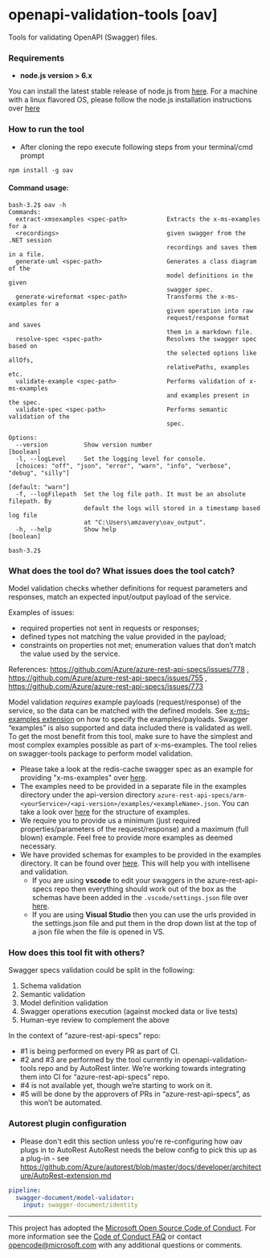 # openapi-validation-tools [oav]
Tools for validating OpenAPI (Swagger) files.

### Requirements
- **node.js version > 6.x**

You can install the latest stable release of node.js from [here](https://nodejs.org/en/download/). For a machine with a linux flavored OS, please follow the node.js installation instructions over [here](https://nodejs.org/en/download/package-manager/)


### How to run the tool 
- After cloning the repo execute following steps from your terminal/cmd prompt

```
npm install -g oav
```

#### Command usage:
```
bash-3.2$ oav -h
Commands:
  extract-xmsexamples <spec-path>           Extracts the x-ms-examples for a
  <recordings>                              given swagger from the .NET session
                                            recordings and saves them in a file.
  generate-uml <spec-path>                  Generates a class diagram of the
                                            model definitions in the given
                                            swagger spec.
  generate-wireformat <spec-path>           Transforms the x-ms-examples for a
                                            given operation into raw
                                            request/response format and saves
                                            them in a markdown file.
  resolve-spec <spec-path>                  Resolves the swagger spec based on
                                            the selected options like allOfs,
                                            relativePaths, examples etc.
  validate-example <spec-path>              Performs validation of x-ms-examples
                                            and examples present in the spec.
  validate-spec <spec-path>                 Performs semantic validation of the
                                            spec.

Options:
  --version          Show version number                               [boolean]
  -l, --logLevel     Set the logging level for console.
  [choices: "off", "json", "error", "warn", "info", "verbose", "debug", "silly"]
                                                               [default: "warn"]
  -f, --logFilepath  Set the log file path. It must be an absolute filepath. By
                     default the logs will stored in a timestamp based log file
                     at "C:\Users\amzavery\oav_output".
  -h, --help         Show help                                         [boolean]

bash-3.2$
```

### What does the tool do? What issues does the tool catch?

Model validation checks whether definitions for request parameters and responses, match an expected input/output payload of the service.

Examples of issues: 
- required properties not sent in requests or responses; 
- defined types not matching the value provided in the payload; 
- constraints on properties not met; enumeration values that don’t match the value used by the service. 

References: https://github.com/Azure/azure-rest-api-specs/issues/778 , https://github.com/Azure/azure-rest-api-specs/issues/755 , https://github.com/Azure/azure-rest-api-specs/issues/773 

Model validation *requires* example payloads (request/response) of the service, so the data can be matched with the defined models. See [x-ms-examples extension](https://github.com/Azure/azure-rest-api-specs/issues/648) on how to specify the examples/payloads. Swagger “examples” is also supported and data included there is validated as well. To get the most benefit from this tool, make sure to have the simplest and most complex examples possible as part of x-ms-examples.
The tool relies on swagger-tools package to perform model validation.

- Please take a look at the redis-cache swagger spec as an example for providing "x-ms-examples" over [here](https://github.com/Azure/azure-rest-api-specs/blob/master/arm-redis/2016-04-01/swagger/redis.json#L45).
- The examples need to be provided in a separate file in the examples directory under the api-version directory `azure-rest-api-specs/arm-<yourService>/<api-version>/examples/<exampleName>.json`. You can take a look over [here](https://github.com/Azure/azure-rest-api-specs/tree/master/arm-redis/2016-04-01/examples) for the structure of examples.
- We require you to provide us a minimum (just required properties/parameters of the request/response) and a maximum (full blown) example. Feel free to provide more examples as deemed necessary. 
- We have provided schemas for examples to be provided in the examples directory. It can be found over [here](https://github.com/Azure/autorest/blob/master/schema/example-schema.json). This will help you with intellisene and validation.
  - If you are using **vscode** to edit your swaggers in the azure-rest-api-specs repo then everything should work out of the box as the schemas have been added in the `.vscode/settings.json` file over [here](https://github.com/Azure/azure-rest-api-specs/blob/master/.vscode/settings.json).
  - If you are using **Visual Studio** then you can use the urls provided in the settings.json file and put them in the drop down list at the top of a json file when the file is opened in VS.

### How does this tool fit with others?

Swagger specs validation could be split in the following:
   1.	Schema validation
   2.	Semantic validation 
   3.	Model definition validation
   4.	Swagger operations execution (against mocked data or live tests)
   5.	Human-eye review to complement the above

In the context of “azure-rest-api-specs” repo:
  - #1 is being performed on every PR as part of CI.
  - #2 and #3 are performed by the tool currently in openapi-validation-tools repo and by AutoRest linter. We’re working towards integrating them into CI for “azure-rest-api-specs” repo.
  -	#4 is not available yet, though we’re starting to work on it. 
  -	#5 will be done by the approvers of PRs in “azure-rest-api-specs”, as this won’t be automated. 



### Autorest plugin configuration
- Please don't edit this section unless you're re-configuring how oav plugs in to AutoRest
AutoRest needs the below config to pick this up as a plug-in - see https://github.com/Azure/autorest/blob/master/docs/developer/architecture/AutoRest-extension.md

``` yaml $(model-validator)
pipeline:
  swagger-document/model-validator:
    input: swagger-document/identity
```


---
This project has adopted the [Microsoft Open Source Code of Conduct](https://opensource.microsoft.com/codeofconduct/). For more information see the [Code of Conduct FAQ](https://opensource.microsoft.com/codeofconduct/faq/) or contact [opencode@microsoft.com](mailto:opencode@microsoft.com) with any additional questions or comments.
